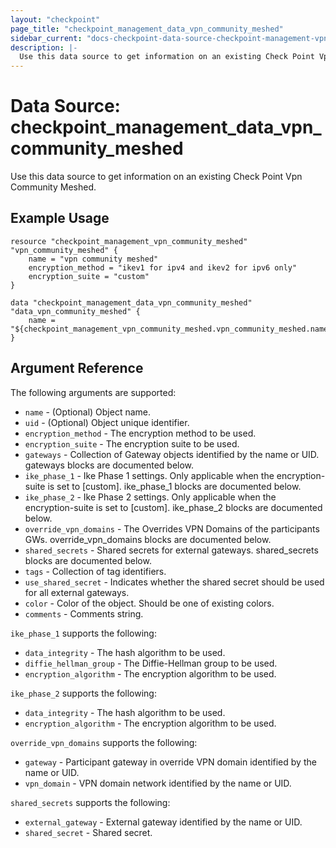 ```yaml
---
layout: "checkpoint"
page_title: "checkpoint_management_data_vpn_community_meshed"
sidebar_current: "docs-checkpoint-data-source-checkpoint-management-vpn-community-meshed"
description: |-
  Use this data source to get information on an existing Check Point Vpn Community Meshed.
---
```


# Data Source: checkpoint_management_data_vpn_community_meshed

Use this data source to get information on an existing Check Point Vpn Community Meshed.

## Example Usage


```hcl
resource "checkpoint_management_vpn_community_meshed" "vpn_community_meshed" {
    name = "vpn community meshed"
	encryption_method = "ikev1 for ipv4 and ikev2 for ipv6 only"
	encryption_suite = "custom"
}

data "checkpoint_management_data_vpn_community_meshed" "data_vpn_community_meshed" {
    name = "${checkpoint_management_vpn_community_meshed.vpn_community_meshed.name}"
}
```

## Argument Reference

The following arguments are supported:

* `name` - (Optional) Object name.
* `uid` - (Optional) Object unique identifier.
* `encryption_method` - The encryption method to be used. 
* `encryption_suite` - The encryption suite to be used. 
* `gateways` - Collection of Gateway objects identified by the name or UID. gateways blocks are documented below.
* `ike_phase_1` - Ike Phase 1 settings. Only applicable when the encryption-suite is set to [custom]. ike_phase_1 blocks are documented below.
* `ike_phase_2` - Ike Phase 2 settings. Only applicable when the encryption-suite is set to [custom]. ike_phase_2 blocks are documented below.
* `override_vpn_domains` - The Overrides VPN Domains of the participants GWs. override_vpn_domains blocks are documented below.
* `shared_secrets` - Shared secrets for external gateways. shared_secrets blocks are documented below.
* `tags` - Collection of tag identifiers.
* `use_shared_secret` - Indicates whether the shared secret should be used for all external gateways. 
* `color` - Color of the object. Should be one of existing colors. 
* `comments` - Comments string. 


`ike_phase_1` supports the following:

* `data_integrity` - The hash algorithm to be used. 
* `diffie_hellman_group` - The Diffie-Hellman group to be used. 
* `encryption_algorithm` - The encryption algorithm to be used. 


`ike_phase_2` supports the following:

* `data_integrity` - The hash algorithm to be used. 
* `encryption_algorithm` - The encryption algorithm to be used. 


`override_vpn_domains` supports the following:

* `gateway` - Participant gateway in override VPN domain identified by the name or UID. 
* `vpn_domain` - VPN domain network identified by the name or UID. 


`shared_secrets` supports the following:

* `external_gateway` - External gateway identified by the name or UID. 
* `shared_secret` - Shared secret. 
